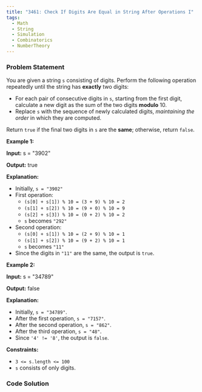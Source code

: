 ```yaml
---
title: "3461: Check If Digits Are Equal in String After Operations I"
tags:
  - Math
  - String
  - Simulation
  - Combinatorics
  - NumberTheory
---
```

### Problem Statement

<p>You are given a string <code>s</code> consisting of digits. Perform the following operation repeatedly until the string has <strong>exactly</strong> two digits:</p>

<ul>
	<li>For each pair of consecutive digits in <code>s</code>, starting from the first digit, calculate a new digit as the sum of the two digits <strong>modulo</strong> 10.</li>
	<li>Replace <code>s</code> with the sequence of newly calculated digits, <em>maintaining the order</em> in which they are computed.</li>
</ul>

<p>Return <code>true</code> if the final two digits in <code>s</code> are the <strong>same</strong>; otherwise, return <code>false</code>.</p>


<p><strong class="example">Example 1:</strong></p>

<div class="example-block">
<p><strong>Input:</strong> <span class="example-io">s = &quot;3902&quot;</span></p>

<p><strong>Output:</strong> <span class="example-io">true</span></p>

<p><strong>Explanation:</strong></p>

<ul>
	<li>Initially, <code>s = &quot;3902&quot;</code></li>
	<li>First operation:
	<ul>
		<li><code>(s[0] + s[1]) % 10 = (3 + 9) % 10 = 2</code></li>
		<li><code>(s[1] + s[2]) % 10 = (9 + 0) % 10 = 9</code></li>
		<li><code>(s[2] + s[3]) % 10 = (0 + 2) % 10 = 2</code></li>
		<li><code>s</code> becomes <code>&quot;292&quot;</code></li>
	</ul>
	</li>
	<li>Second operation:
	<ul>
		<li><code>(s[0] + s[1]) % 10 = (2 + 9) % 10 = 1</code></li>
		<li><code>(s[1] + s[2]) % 10 = (9 + 2) % 10 = 1</code></li>
		<li><code>s</code> becomes <code>&quot;11&quot;</code></li>
	</ul>
	</li>
	<li>Since the digits in <code>&quot;11&quot;</code> are the same, the output is <code>true</code>.</li>
</ul>
</div>

<p><strong class="example">Example 2:</strong></p>

<div class="example-block">
<p><strong>Input:</strong> <span class="example-io">s = &quot;34789&quot;</span></p>

<p><strong>Output:</strong> <span class="example-io">false</span></p>

<p><strong>Explanation:</strong></p>

<ul>
	<li>Initially, <code>s = &quot;34789&quot;</code>.</li>
	<li>After the first operation, <code>s = &quot;7157&quot;</code>.</li>
	<li>After the second operation, <code>s = &quot;862&quot;</code>.</li>
	<li>After the third operation, <code>s = &quot;48&quot;</code>.</li>
	<li>Since <code>&#39;4&#39; != &#39;8&#39;</code>, the output is <code>false</code>.</li>
</ul>
</div>


<p><strong>Constraints:</strong></p>

<ul>
	<li><code>3 &lt;= s.length &lt;= 100</code></li>
	<li><code>s</code> consists of only digits.</li>
</ul>


### Code Solution

```python

```
